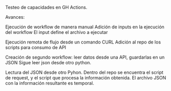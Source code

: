Testeo de capacidades en GH Actions.

Avances:

Ejecución de workflow de manera manual
Adición de inputs en la ejecución del workflow
El input define el archivo a ejecutar

Ejecución remota de flujo desde un comando CURL
Adición al repo de los scripts para consumo de API

Creación de segundo workflow: leer datos desde una API, guardarlas en un JSON
Sigue leer json desde otro python.

Lectura del JSON desde otro Pyhon.
Dentro del repo se encuentra el script de request, y el script que procesa la información obtenida. El archivo JSON con la información resultante es temporal. 
